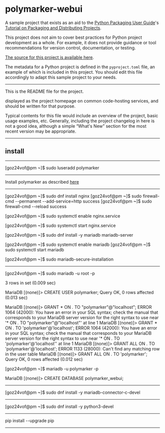 # polymarker-webui

[//]: # (![polymarker logo]&#40;pmwui/static/images/Logo.png "polymarker logo"&#41;)

[//]: # (![jic logo]&#40;pmwui/static/images/jic.png "jic logo"&#41;)


A sample project that exists as an aid to the [Python Packaging User
Guide][packaging guide]'s [Tutorial on Packaging and Distributing
Projects][distribution tutorial].

This project does not aim to cover best practices for Python project
development as a whole. For example, it does not provide guidance or tool
recommendations for version control, documentation, or testing.

[The source for this project is available here][src].

The metadata for a Python project is defined in the `pyproject.toml` file,
an example of which is included in this project. You should edit this file
accordingly to adapt this sample project to your needs.

----

This is the README file for the project.

displayed as the project homepage on common code-hosting services, and should be
written for that purpose.

Typical contents for this file would include an overview of the project, basic
usage examples, etc. Generally, including the project changelog in here is not a
good idea, although a simple “What's New” section for the most recent version
may be appropriate.

[packaging guide]: https://packaging.python.org

[distribution tutorial]: https://packaging.python.org/tutorials/packaging-projects/

[src]: https://github.com/pypa/sampleproject

[rst]: http://docutils.sourceforge.net/rst.html

[md]: https://tools.ietf.org/html/rfc7764#section-3.5 "CommonMark variant"

[md use]: https://packaging.python.org/specifications/core-metadata/#description-content-type-optional


---

## install

---

[goz24vof@pm ~]$ sudo luseradd polymarker

---

Install polymarker as described [here](https://github.com/cb2e6f/bio-polymarker/blob/master/README.md)

---


[goz24vof@pm ~]$ sudo dnf install nginx
[goz24vof@pm ~]$ sudo firewall-cmd --permanent --add-service=http
success
[goz24vof@pm ~]$ sudo firewall-cmd --reload
success


[goz24vof@pm ~]$ sudo systemctl enable nginx.service 

[goz24vof@pm ~]$ sudo systemctl start nginx.service 






[goz24vof@pm ~]$ sudo dnf install -y mariadb mariadb-server

[goz24vof@pm ~]$ sudo systemctl enable mariadb
[goz24vof@pm ~]$ sudo systemctl start mariadb

[goz24vof@pm ~]$ sudo mariadb-secure-installation 


----


[goz24vof@pm ~]$ sudo mariadb -u root -p



3 rows in set (0.009 sec)

MariaDB [(none)]> CREATE USER polymarker;
Query OK, 0 rows affected (0.013 sec)

MariaDB [(none)]> GRANT * ON *.* TO "polymarker"@"localhost";
ERROR 1064 (42000): You have an error in your SQL syntax; check the manual that corresponds to your MariaDB server version for the right syntax to use near '* ON *.* TO "polymarker"@"localhost"' at line 1
MariaDB [(none)]> GRANT * ON *.* TO 'polymarker'@'localhost';
ERROR 1064 (42000): You have an error in your SQL syntax; check the manual that corresponds to your MariaDB server version for the right syntax to use near '* ON *.* TO 'polymarker'@'localhost'' at line 1
MariaDB [(none)]> GRANT ALL ON *.* TO 'polymarker'@'localhost';
ERROR 1133 (28000): Can't find any matching row in the user table
MariaDB [(none)]> GRANT ALL ON *.* TO 'polymarker';
Query OK, 0 rows affected (0.012 sec)







[goz24vof@pm ~]$ mariadb -u polymarker -p

MariaDB [(none)]> CREATE DATABASE polymarker_webui;




-------



[goz24vof@pm ~]$ sudo dnf install -y mariadb-connector-c-devel

-------


[goz24vof@pm ~]$ sudo dnf install -y python3-devel


-------


pip install --upgrade pip


----------





